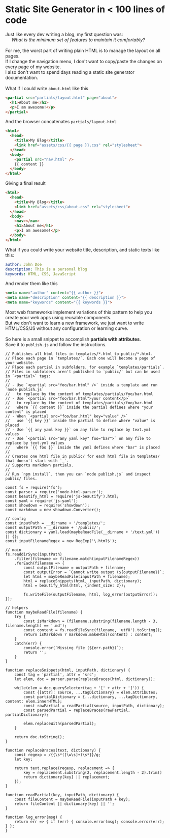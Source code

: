# Static Site Generator in < 100 lines of code

Just like every dev writing a blog, my first question was:  
&nbsp;&nbsp;&nbsp;&nbsp; *What is the minimum set of features to maintain it comfortably?*  
<br>
For me, the worst part of writing plain HTML is to manage the layout on all pages.  
If I change the navigation menu, I don't want to copy/paste the changes on every page of my website.  
I also don't want to spend days reading a static site generator documentation.  
<br>
What if I could write `about.html` like this

```html
<partial src="partials/layout.html" page="about">
  <h1>About me</h1>
  <p>I am awesome!</p>
</partial>
```

And the browser concatenates `partials/layout.html`

```html
<html>
  <head>
    <title>My Blog</title>
    <link href="assets/css/{{ page }}.css" rel="stylesheet">
  </head>
  <body>
	<partial src="nav.html" />
	{{ content }}
  </body>
</html>
```

Giving a final result

```html
<html>
  <head>
    <title>My Blog</title>
    <link href="assets/css/about.css" rel="stylesheet">
  </head>
  <body>
    <nav></nav>
    <h1>About me</h1>
    <p>I am awesome!</p>
  </body>
</html>
```

What if you could write your website title, description, and static texts like this:

```yaml
author: John Doe
description: This is a personal blog
keywords: HTML, CSS, JavaScript
```

And render them like this

```html
<meta name="author" content="{{ author }}">
<meta name="description" content="{{ description }}">
<meta name="keywords" content="{{ keywords }}">
```

Most web frameworks implement variations of this pattern to help you create your web apps using reusable components.  
But we don't want to learn a new framework, we just want to write HTML/CSS/JS without any configuration or learning curve.  
<br>
So here is a small snippet to accomplish **partials with attributes**.  
Save it to `publish.js` and follow the instructions.

```
// Publishes all html files in templates/*.html to public/*.html.
// Place each page in `templates/`. Each one will become a page of your website.
// Place each partial in subfolders, for example `templates/partials`.
// Files in subfolders aren't published to `public/` but can be used in `<partial>` tags:
//
// - Use `<partial src="foo/bar.html" />` inside a template and run `node publish.js`
//   to replace by the content of templates/partials/foo/bar.html
// - Use `<partial src="foo/bar.html">your content</p>`
//   to replace by the content of templates/partials/foo/bar.html
//   where `{{ content }}` inside the partial defines where "your content" is placed
// - When `<partial src="foo/bar.html" key="value" />`
//   use `{{ key }}` inside the partial to define where "value" is placed
// - Use `{{ any yaml key }}` on any file to replace by text.yml values
// - Use `<partial src="any yaml key" foo="bar">` on any file to replace by text.yml values
//   where `{{ foo }}` inside the yaml defines where "bar" is placed
//
// Creates one html file in public/ for each html file in templates/ that doesn't start with `_`.
// Supports markdown partials.
//
// Run `npm install`, then you can `node publish.js` and inspect public/ files.

const fs = require('fs');
const parser = require('node-html-parser');
const beautify_html = require('js-beautify').html;
const yaml = require('js-yaml');
const showdown = require('showdown');
const markdown = new showdown.Converter();

// config
const inputPath = __dirname + '/templates/';
const outputPath = __dirname + '/public/';
const dictionary = yaml.load(maybeReadFile(__dirname + '/text.yml')) || {};
const inputFilenameRegex = new RegExp('\.html$');

// main
fs.readdirSync(inputPath)
	.filter(filename => filename.match(inputFilenameRegex))
	.forEach(filename => {
		const outputFilename = outputPath + filename;
		const outputError = `Cannot write output (${outputFilename})`;
		let html = maybeReadFile(inputPath + filename);
		html = replaceSnippets(html, inputPath, dictionary);
		html = beautify_html(html, {indent_size: 2});

		fs.writeFile(outputFilename, html, log_error(outputError));
});

// helpers
function maybeReadFile(filename) {
	try {
		const isMarkdown = (filename.substring(filename.length - 3, filename.length) == '.md');
		const content = fs.readFileSync(filename, 'utf8').toString();
		return isMarkdown ? markdown.makeHtml(content) : content;
	}
	catch(err) {
		console.error(`Missing file (${err.path})`);
		return '';
	}
}

function replaceSnippets(html, inputPath, dictionary) {
	const tag = 'partial', attr = 'src';
	let elem, doc = parser.parse(replaceBraces(html, dictionary));

	while(elem = doc.querySelector(tag + '[' + attr + ']')) {
		const {[attr]: source, ...tagDictionary} = elem.attributes;
		const partialDictionary = {...dictionary, ...tagDictionary, content: elem.innerHTML};
		const rawPartial = readPartial(source, inputPath, dictionary);
		const parsedPartial = replaceBraces(rawPartial, partialDictionary);

		elem.replaceWith(parsedPartial);
	}

	return doc.toString();
}

function replaceBraces(text, dictionary) {
	const regexp = /{{\s*([\w\s]+)\s*}}/g;
	let key;

	return text.replace(regexp, replacement => {
		key = replacement.substring(2, replacement.length - 2).trim()
		return dictionary[key] || replacement;
	});
}

function readPartial(key, inputPath, dictionary) {
	const fileContent = maybeReadFile(inputPath + key);
	return fileContent || dictionary[key] || '';
}

function log_error(msg) {
	return err => { if (err) { console.error(msg); console.error(err); } };
}
```
